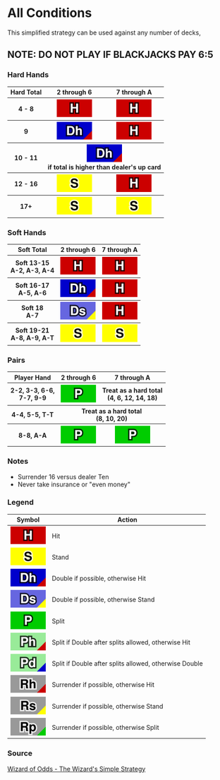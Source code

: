 # All Conditions
This simplified strategy can be used against any number of decks,

## NOTE: DO NOT PLAY IF BLACKJACKS PAY 6:5

### Hard Hands
<table>
    <tr>
        <th>
            Hard Total
        </th>
        <th>
            2 through 6
        </th>
        <th>
            7 through A
        </th>
    </tr>
    <tr>
        <th>
            4 - 8
        </th>
        <th>
            <img src="../../../img/actions/h.svg" alt="H" />
        </th>
        <th>
            <img src="../../../img/actions/h.svg" alt="H" />
        </th>
    </tr>
    <tr>
        <th>
            9
        </th>
        <th>
            <img src="../../../img/actions/dh.svg" alt="Dh" />
        </th>
        <th>
            <img src="../../../img/actions/h.svg" alt="H" />
        </th>
    </tr>
    <tr>
        <th>
            10 - 11
        </th>
        <th colspan="2">
            <img src="../../../img/actions/dh.svg" alt="Dh" /><br/>
            if total is higher than dealer's up card
        </th>
    </tr>
    <tr>
        <th>
            12 - 16
        </th>
        <th>
            <img src="../../../img/actions/s.svg" alt="S" />
        </th>
        <th>
            <img src="../../../img/actions/h.svg" alt="H" />
        </th>
    </tr>
    <tr>
        <th>
            17+
        </th>
        <th>
            <img src="../../../img/actions/s.svg" alt="S" />
        </th>
        <th>
            <img src="../../../img/actions/s.svg" alt="S" />
        </th>
    </tr>
</table>

### Soft Hands
<table>
    <tr>
        <th>
            Soft Total
        </th>
        <th>
            2 through 6
        </th>
        <th>
            7 through A
        </th>
    </tr>
    <tr>
        <th>
            Soft 13-15<br/>
            A-2, A-3, A-4
        </th>
        <th>
            <img src="../../../img/actions/h.svg" alt="H" />
        </th>
        <th>
            <img src="../../../img/actions/h.svg" alt="H" />
        </th>
    </tr>
    <tr>
        <th>
            Soft 16-17<br/>
            A-5, A-6
        </th>
        <th>
            <img src="../../../img/actions/dh.svg" alt="Dh" />
        </th>
        <th>
            <img src="../../../img/actions/h.svg" alt="H" />
        </th>
    </tr>
    <tr>
        <th>
            Soft 18<br/>
            A-7
        </th>
        <th>
            <img src="../../../img/actions/ds.svg" alt="Ds" />
        </th>
        <th>
            <img src="../../../img/actions/h.svg" alt="H" />
        </th>
    </tr>
    <tr>
        <th>
            Soft 19-21<br/>
            A-8, A-9, A-T
        </th>
        <th>
            <img src="../../../img/actions/s.svg" alt="S" />
        </th>
        <th>
            <img src="../../../img/actions/s.svg" alt="S" />
        </th>
    </tr>
</table>

### Pairs

<table>
    <tr>
        <th>
            Player Hand
        </th>
        <th>
            2 through 6
        </th>
        <th>
            7 through A
        </th>
    </tr>
    <tr>
        <th>
            2-2, 3-3, 6-6,<br/>
            7-7, 9-9
        </th>
        <th>
            <img src="../../../img/actions/p.svg" alt="P" />
        </th>
        <th>
            Treat as a hard total<br/>
            (4, 6, 12, 14, 18)
        </th>
    </tr>
    <tr>
        <th>
            4-4, 5-5, T-T
        </th>
        <th colspan="2">
            Treat as a hard total<br/>
            (8, 10, 20)
        </th>
    </tr>
    <tr>
        <th>
            8-8, A-A
        </th>
        <th>
            <img src="../../../img/actions/p.svg" alt="P" />
        </th>
        <th>
            <img src="../../../img/actions/p.svg" alt="P" />
        </th>
    </tr>
</table>

### Notes
* Surrender 16 versus dealer Ten
* Never take insurance or "even money"

### Legend
| Symbol                            | Action                                                  |
| ---                               | ---                                                     |
| ![H](../../../img/actions/h.svg)   | Hit                                                     |
| ![S](../../../img/actions/s.svg)   | Stand                                                   |
| ![Dh](../../../img/actions/dh.svg) | Double if possible, otherwise Hit                       |
| ![Ds](../../../img/actions/ds.svg) | Double if possible, otherwise Stand                     |
| ![P](../../../img/actions/p.svg)   | Split                                                   |
| ![Ph](../../../img/actions/ph.svg) | Split if Double after splits allowed, otherwise Hit     |
| ![Pd](../../../img/actions/pd.svg) | Split if Double after splits allowed, otherwise Double  |
| ![Rh](../../../img/actions/rh.svg) | Surrender if possible, otherwise Hit                    |
| ![Rs](../../../img/actions/rs.svg) | Surrender if possible, otherwise Stand                  |
| ![Rp](../../../img/actions/rp.svg) | Surrender if possible, otherwise Split                  |

### Source
[Wizard of Odds - The Wizard's Simple Strategy](https://wizardofodds.com/games/blackjack/basics/#wizards-simple-strategy)
